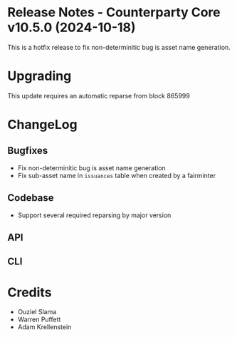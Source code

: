 # Release Notes - Counterparty Core v10.5.0 (2024-10-18)

This is a hotfix release to fix non-determinitic bug is asset name generation.

# Upgrading

This update requires an automatic reparse from block 865999

# ChangeLog

## Bugfixes

- Fix non-determinitic bug is asset name generation
- Fix sub-asset name in `issuances` table when created by a fairminter

## Codebase

- Support several required reparsing by major version

## API

## CLI



# Credits

* Ouziel Slama
* Warren Puffett
* Adam Krellenstein